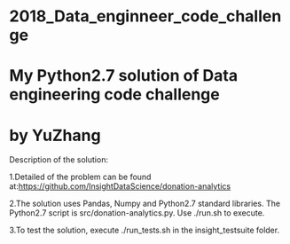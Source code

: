 # 2018_Data_enginneer_code_challenge
# My Python2.7 solution of Data engineering code challenge
# by YuZhang   
Description of the solution:     
   
1.Detailed of the problem can be found at:https://github.com/InsightDataScience/donation-analytics
   
2.The solution uses Pandas, Numpy and Python2.7 standard libraries. The Python2.7 script is src/donation-analytics.py. Use ./run.sh to execute.   

3.To test the solution, execute ./run_tests.sh in the insight_testsuite folder.
